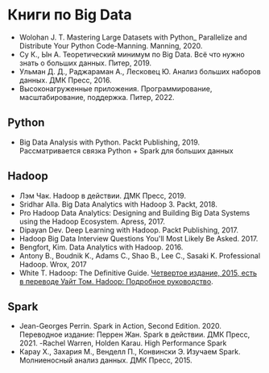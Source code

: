 # Книги по Big Data

- Wolohan J. T. Mastering Large Datasets with Python\_ Parallelize and Distribute Your Python Code-Manning. Manning, 2020.
- Су К., Ын А. Теоретический минимум по Big Data. Всё что нужно знать о больших данных. Питер, 2019.
- Ульман Д. Д., Раджараман А., Лесковец Ю. Анализ больших наборов данных. ДМК Пресс, 2016.
- Высоконагруженные приложения. Программирование, масштабирование, поддержка. Питер, 2022.

## Python

- Big Data Analysis with Python. Packt Publishing, 2019. Рассматривается связка Python + Spark для больших данных

## Hadoop

- Лэм Чак. Hadoop в действии. ДМК Пресс, 2019.
- Sridhar Alla. Big Data Analytics with Hadoop 3. Packt, 2018.
- Pro Hadoop Data Analytics: Designing and Building Big Data Systems using the Hadoop Ecosystem. Apress, 2017.
- Dipayan Dev. Deep Learning with Hadoop. Packt Publishing, 2017.
- Hadoop Big Data Interview Questions You'll Most Likely Be Asked. 2017.
- Bengfort, Kim. Data Analytics with Hadoop. 2016.
- Antony B., Boudnik K., Adams C., Shao B., Lee C., Sasaki K. Professional Hadoop. Wrox, 2017
- White T. Hadoop: The Definitive Guide. [Четвертое издание, 2015, есть в переводе Уайт Том. Hadoop: Подробное руководство](https://grut-computing.com/HadoopBook.pdf).

## Spark

- Jean-Georges Perrin. Spark in Action, Second Edition. 2020. Переводное издание: Перрен Жан. Spark в действии. ДМК Пресс, 2021.
  -Rachel Warren, Holden Karau. High Performance Spark
- Карау Х., Захария М., Венделл П., Конвински Э. Изучаем Spark. Молниеносный анализ данных. ДМК Пресс, 2015.
